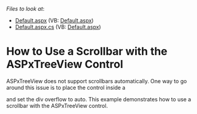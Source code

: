 <!-- default file list -->
*Files to look at*:

* [Default.aspx](./CS/WebSite/Default.aspx) (VB: [Default.aspx](./VB/WebSite/Default.aspx))
* [Default.aspx.cs](./CS/WebSite/Default.aspx.cs) (VB: [Default.aspx](./VB/WebSite/Default.aspx))
<!-- default file list end -->
# How to Use a Scrollbar with the ASPxTreeView Control


<p>ASPxTreeView does not support scrollbars automatically. One way to go around this issue is to place the control inside a <div> and set the div overflow to auto. This example demonstrates how to use a scrollbar with the ASPxTreeView control.<br />
</p>

<br/>


